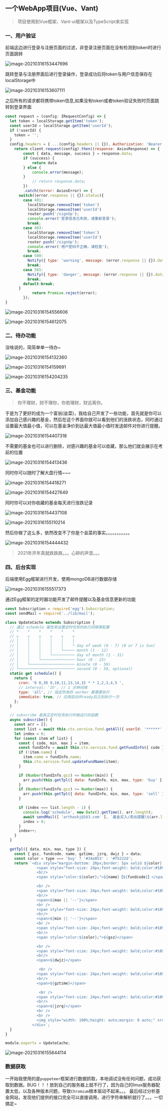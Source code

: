 ## 一个WebApp项目(Vue、Vant)

> 项目使用到Vue框架、Vant-ui框架以及TypeScript来实现

### 一、用户验证

前端这边进行登录与注册页面的过滤，非登录注册页面在没有检测到token时进行页面跳转

![image-20210316153447696](mzqh5.assets/image-20210316153447696.png)

跳转登录与注册界面后进行登录操作，登录成功后将token与用户信息保存在localStorage中

![image-20210316153607111](mzqh5.assets/image-20210316153607111.png)

之后所有的请求都将携带token信息,如果没有token或者token验证失败时页面跳转到登录界面

```js
const request = (config: IRequestConfig) => {
  let token = localStorage.getItem('token');
  const userId = localStorage.getItem('userId');
  if (!userId) {
    token = '';
  }
  config.headers = { ...(config.headers || {}), Authorization: 'Bearer ' + token, userId, };
	return client.request(config).then((response: AxiosResponse) => {
		const { data, message, success } = response.data;
		if (success) {
			return data
		} else {
			console.error(message);
		}
			// return response.data;
		})
		.catch((error: AxiosError) => {
      switch((error.response || {}).status){
        case 401:
          localStorage.removeItem('token')
          localStorage.removeItem('userId')
          router.push('/signUp');
          console.error('登录信息已失效，请重新登录');
          break;
        case 403:
          localStorage.removeItem('token')
          localStorage.removeItem('userId')
          router.push('/signUp');
          console.error('用户密码不正确，请检查');
          break;
        case 500:
          Notify({ type: 'warning', message: (error.response || {}).data.message || '接口异常!' });
          break;
        case 501:
          Notify({ type: 'danger', message: (error.response || {}).data.message || '接口异常!' });
          break;
        default:break;
      }
			return Promise.reject(error);
		});
}
```

![image-20210316154556606](mzqh5.assets/image-20210316154556606.png)

![image-20210316154612075](mzqh5.assets/image-20210316154612075.png)

### 二、待办功能

没啥说的，简简单单一待办~

![image-20210316154132360](mzqh5.assets/image-20210316154132360.png)

![image-20210316154159691](mzqh5.assets/image-20210316154159691.png)

![image-20210316154204235](mzqh5.assets/image-20210316154204235.png)

### 三、基金功能

>  你不理财，财不理你，你若理财，财远离你。

于是为了更好的成为一个富翁(韭菜)，我给自己开发了一些功能，首先就是你可以添加自己感兴趣的基金，然后在这个界面你就可以看到他们的涨跌状态，同时通过设置最大值最小值，可以在基金净价到达最大值最小值时发送邮件对你进行提醒。

![image-20210316154407318](mzqh5.assets/image-20210316154407318.png)

不需要的基金也可以进行删除，对感兴趣的基金可以收藏，那么他们就会展示在考前的位置

![image-20210316154413436](mzqh5.assets/image-20210316154413436.png)

同时你可以随时了解大盘行情~~~

![image-20210316154418271](mzqh5.assets/image-20210316154418271.png)

![image-20210316154427649](mzqh5.assets/image-20210316154427649.png)

同时你可以对你收藏的基金每天进行涨跌记录

![image-20210316154437108](mzqh5.assets/image-20210316154437108.png)

![image-20210316155110214](mzqh5.assets/image-20210316155110214.png)

然后你做了这么多，依然改变不了你是个韭菜的事实。。。。。。。。。。。

![image-20210316154444432](mzqh5.assets/image-20210316154444432.png)

> 2021年开年真就跌跌跌。。。心碎的声音。。。

### 四、后台实现

后端使用Egg框架进行开发，使用mongoDB进行数据存储

![image-20210316155517373](mzqh5.assets/image-20210316155517373.png)

通过Egg框架的定时器功能开发了邮件提醒以及基金信息更新的功能

```js
const Subscription = require('egg').Subscription;
const sendMail = require('../lib/mail');

class UpdateCache extends Subscription {
  // 通过 schedule 属性来设置定时任务的执行间隔等配置
  // *    *    *    *    *    *
  // ┬    ┬    ┬    ┬    ┬    ┬
  // │    │    │    │    │    |
  // │    │    │    │    │    └ day of week (0 - 7) (0 or 7 is Sun)
  // │    │    │    │    └───── month (1 - 12)
  // │    │    │    └────────── day of month (1 - 31)
  // │    │    └─────────────── hour (0 - 23)
  // │    └──────────────────── minute (0 - 59)
  // └───────────────────────── second (0 - 59, optional)
  static get schedule() {
    return {
      cron: '0 0,30 9,10,11,13,14,15 * * 1,2,3,4,5 ',
      // interval: '1h', // 1 分钟间隔
      type: 'all', // 指定所有的 worker 都需要执行
      immediate: true, // 应用启动并ready后立刻执行一次
    };
  }

  // subscribe 是真正定时任务执行时被运行的函数
  async subscribe() {
    const arr = [];
    const list = await this.ctx.service.fund.getAll({ userId: '******' });
    let index = 0;
    for (const item of list) {
      const { code, min, max } = item;
      const fundInfo = await this.ctx.service.fund.getFundInfo({ code });
      if (!item.name) {
        item.name = fundInfo.name;
        this.ctx.service.fund.updateFundName(item);
      }

      if (Number(fundInfo.gsz) <= Number(min)) {
        arr.push(this.getTpl({ data: fundInfo, min, max, type: 'buy' }));
      }
      if (Number(fundInfo.gsz) >= Number(max)) {
        arr.push(this.getTpl({ data: fundInfo, min, max, type: 'sell' }));
      }

      if (index === list.length - 1) {
        console.log('schedule', new Date().getTime(), arr.length);
        await sendMail([ 'arthaskj@163.com' ], `基金买入/卖出提醒(${arr.length})`, arr.join(''));
        index = 0;
      }
      index++;
    }
  }

  getTpl({ data, min, max, type }) {
    const { gsz, fundcode, name, gztime, jzrq, dwjz } = data;
    const color = type === 'buy' ? '#34a853' : '#f5222d';
    return `<div style="margin-bottom: 20px;border: 5px solid ${color};padding: 10px;">
              <span style="font-size: 24px;font-weight: bold;color:#1890ff;">名称:</span>
              <br/>
              <span style="color:${color};">${name}【${fundcode}】</span>

              <br />
              <span style="font-size: 24px;font-weight: bold;color:#1890ff;">最大值:</span>
              <br/>
              <span>${max || '--'}</span>
              <br />
              <span style="font-size: 24px;font-weight: bold;color:#1890ff;">最小值:</span>
              <br/>
              <span>${min || '--'}</span>
              <br />
              <span style="font-size: 24px;font-weight: bold;color:#1890ff;">估算值:</span>
              <br/>
              <span style="color:${color};">${gsz}</span>

              <br />
              <span style="font-size: 24px;font-weight: bold;color:#1890ff;">净值:</span>
              <br/>
              <span>${dwjz}</span>

               <br />
              <span style="font-size: 24px;font-weight: bold;color:#1890ff;">估值日期:</span>
              <br/>
              <span>${gztime}</span>

               <br />
              <span style="font-size: 24px;font-weight: bold;color:#1890ff;">净值日期:</span>
              <br/>
              <span>${jzrq}</span>
              <br />
              <br />
              <img style="width: 100%;height: auto;margin: 0 auto;" src="https://j4.dfcfw.com/charts/pic6/${fundcode}.png">
            </div>`;
  }
}

module.exports = UpdateCache;

```

![image-20210316155644114](mzqh5.assets/image-20210316155644114.png)


### 数据获取
一开始我使用的是`puppeteer`框架进行数据抓取，本地调试没有任何问题，成功获取到数据。BUG！！！放到自己的服务器上就不行了，因为自己的linux服务器配置太低，以及各种版本问题，导致`Chromium`根本驱动不起来。。。
最后经过分析基金网站，发现他们提供的接口完全可以直接调用，进行字符串解析就行了。。。一切搞定~